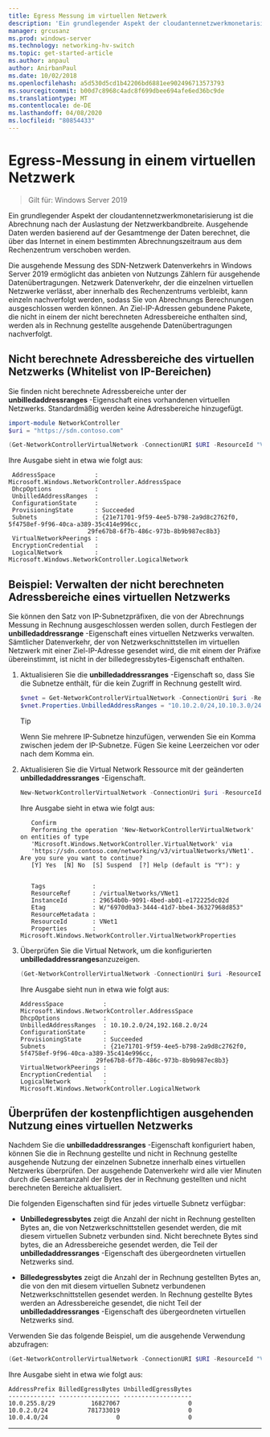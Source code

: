 ```yaml
---
title: Egress Messung im virtuellen Netzwerk
description: 'Ein grundlegender Aspekt der cloudantennetzwerkmonetarisierung ist die ausgehende Netzwerkbandbreite. Beispiel: ausgehende Datenübertragungen in Microsoft Azure Geschäftsmodell. Ausgehende Daten werden basierend auf der Gesamtmenge der Daten berechnet, die aus den Azure-Rechenzentren über das Internet in einem bestimmten Abrechnungszeitraum verschoben werden.'
manager: grcusanz
ms.prod: windows-server
ms.technology: networking-hv-switch
ms.topic: get-started-article
ms.author: anpaul
author: AnirbanPaul
ms.date: 10/02/2018
ms.openlocfilehash: a5d530d5cd1b42206bd6881ee902496713573793
ms.sourcegitcommit: b00d7c8968c4adc8f699dbee694afe6ed36bc9de
ms.translationtype: MT
ms.contentlocale: de-DE
ms.lasthandoff: 04/08/2020
ms.locfileid: "80854433"
---
```

# <a name="egress-metering-in-a-virtual-network"></a>Egress-Messung in einem virtuellen Netzwerk

>Gilt für: Windows Server 2019


Ein grundlegender Aspekt der cloudantennetzwerkmonetarisierung ist die Abrechnung nach der Auslastung der Netzwerkbandbreite. Ausgehende Daten werden basierend auf der Gesamtmenge der Daten berechnet, die über das Internet in einem bestimmten Abrechnungszeitraum aus dem Rechenzentrum verschoben werden.

Die ausgehende Messung des SDN-Netzwerk Datenverkehrs in Windows Server 2019 ermöglicht das anbieten von Nutzungs Zählern für ausgehende Datenübertragungen. Netzwerk Datenverkehr, der die einzelnen virtuellen Netzwerke verlässt, aber innerhalb des Rechenzentrums verbleibt, kann einzeln nachverfolgt werden, sodass Sie von Abrechnungs Berechnungen ausgeschlossen werden können. An Ziel-IP-Adressen gebundene Pakete, die nicht in einem der nicht berechneten Adressbereiche enthalten sind, werden als in Rechnung gestellte ausgehende Datenübertragungen nachverfolgt.

## <a name="virtual-network-unbilled-address-ranges-whitelist-of-ip-ranges"></a>Nicht berechnete Adressbereiche des virtuellen Netzwerks (Whitelist von IP-Bereichen)

Sie finden nicht berechnete Adressbereiche unter der **unbilledaddressranges** -Eigenschaft eines vorhandenen virtuellen Netzwerks. Standardmäßig werden keine Adressbereiche hinzugefügt.

   ```PowerShell
   import-module NetworkController
   $uri = "https://sdn.contoso.com"

   (Get-NetworkControllerVirtualNetwork -ConnectionURI $URI -ResourceId "VNet1").properties
   ```

Ihre Ausgabe sieht in etwa wie folgt aus:
   ```
    AddressSpace           : Microsoft.Windows.NetworkController.AddressSpace
    DhcpOptions            :
    UnbilledAddressRanges  :
    ConfigurationState     :
    ProvisioningState      : Succeeded
    Subnets                : {21e71701-9f59-4ee5-b798-2a9d8c2762f0, 5f4758ef-9f96-40ca-a389-35c414e996cc,
                         29fe67b8-6f7b-486c-973b-8b9b987ec8b3}
    VirtualNetworkPeerings :
    EncryptionCredential   :
    LogicalNetwork         : Microsoft.Windows.NetworkController.LogicalNetwork
   ```


## <a name="example-manage-the-unbilled-address-ranges-of-a-virtual-network"></a>Beispiel: Verwalten der nicht berechneten Adressbereiche eines virtuellen Netzwerks

Sie können den Satz von IP-Subnetzpräfixen, die von der Abrechnungs Messung in Rechnung ausgeschlossen werden sollen, durch Festlegen der **unbilledaddressrange** -Eigenschaft eines virtuellen Netzwerks verwalten.  Sämtlicher Datenverkehr, der von Netzwerkschnittstellen im virtuellen Netzwerk mit einer Ziel-IP-Adresse gesendet wird, die mit einem der Präfixe übereinstimmt, ist nicht in der billedegressbytes-Eigenschaft enthalten.

1.  Aktualisieren Sie die **unbilledaddressranges** -Eigenschaft so, dass Sie die Subnetze enthält, für die kein Zugriff in Rechnung gestellt wird.

    ```PowerShell
    $vnet = Get-NetworkControllerVirtualNetwork -ConnectionUri $uri -ResourceID "VNet1"
    $vnet.Properties.UnbilledAddressRanges = "10.10.2.0/24,10.10.3.0/24"
    ```

    >[!TIP]
    >Wenn Sie mehrere IP-Subnetze hinzufügen, verwenden Sie ein Komma zwischen jedem der IP-Subnetze.  Fügen Sie keine Leerzeichen vor oder nach dem Komma ein.

2.  Aktualisieren Sie die Virtual Network Ressource mit der geänderten **unbilledaddressranges** -Eigenschaft.

    ```PowerShell
    New-NetworkControllerVirtualNetwork -ConnectionUri $uri -ResourceId "VNet1" -Properties $unbilled.Properties -PassInnerException
    ```

    Ihre Ausgabe sieht in etwa wie folgt aus:
      ```
         Confirm
         Performing the operation 'New-NetworkControllerVirtualNetwork' on entities of type
         'Microsoft.Windows.NetworkController.VirtualNetwork' via
         'https://sdn.contoso.com/networking/v3/virtualNetworks/VNet1'. Are you sure you want to continue?
         [Y] Yes  [N] No  [S] Suspend  [?] Help (default is "Y"): y


         Tags             :
         ResourceRef      : /virtualNetworks/VNet1
         InstanceId       : 29654b0b-9091-4bed-ab01-e172225dc02d
         Etag             : W/"6970d0a3-3444-41d7-bbe4-36327968d853"
         ResourceMetadata :
         ResourceId       : VNet1
         Properties       : Microsoft.Windows.NetworkController.VirtualNetworkProperties
      ```


3. Überprüfen Sie die Virtual Network, um die konfigurierten **unbilledaddressranges**anzuzeigen.

   ```PowerShell
   (Get-NetworkControllerVirtualNetwork -ConnectionUri $uri -ResourceID "VNet1").properties
   ```

   Ihre Ausgabe sieht nun in etwa wie folgt aus:
   ```
   AddressSpace           : Microsoft.Windows.NetworkController.AddressSpace
   DhcpOptions            :
   UnbilledAddressRanges  : 10.10.2.0/24,192.168.2.0/24
   ConfigurationState     :
   ProvisioningState      : Succeeded
   Subnets                : {21e71701-9f59-4ee5-b798-2a9d8c2762f0, 5f4758ef-9f96-40ca-a389-35c414e996cc,
                        29fe67b8-6f7b-486c-973b-8b9b987ec8b3}
   VirtualNetworkPeerings :
   EncryptionCredential   :
   LogicalNetwork         : Microsoft.Windows.NetworkController.LogicalNetwork
   ```

## <a name="check-the-billed-the-unbilled-egress-usage-of-a-virtual-network"></a>Überprüfen der kostenpflichtigen ausgehenden Nutzung eines virtuellen Netzwerks

Nachdem Sie die **unbilledaddressranges** -Eigenschaft konfiguriert haben, können Sie die in Rechnung gestellte und nicht in Rechnung gestellte ausgehende Nutzung der einzelnen Subnetze innerhalb eines virtuellen Netzwerks überprüfen. Der ausgehende Datenverkehr wird alle vier Minuten durch die Gesamtanzahl der Bytes der in Rechnung gestellten und nicht berechneten Bereiche aktualisiert.

Die folgenden Eigenschaften sind für jedes virtuelle Subnetz verfügbar:

-   **Unbilledegressbytes** zeigt die Anzahl der nicht in Rechnung gestellten Bytes an, die von Netzwerkschnittstellen gesendet werden, die mit diesem virtuellen Subnetz verbunden sind. Nicht berechnete Bytes sind bytes, die an Adressbereiche gesendet werden, die Teil der **unbilledaddressranges** -Eigenschaft des übergeordneten virtuellen Netzwerks sind.

-   **Billedegressbytes** zeigt die Anzahl der in Rechnung gestellten Bytes an, die von den mit diesem virtuellen Subnetz verbundenen Netzwerkschnittstellen gesendet werden. In Rechnung gestellte Bytes werden an Adressbereiche gesendet, die nicht Teil der **unbilledaddressranges** -Eigenschaft des übergeordneten virtuellen Netzwerks sind.

Verwenden Sie das folgende Beispiel, um die ausgehende Verwendung abzufragen:

```PowerShell
(Get-NetworkControllerVirtualNetwork -ConnectionURI $URI -ResourceId "VNet1").properties.subnets.properties | ft AddressPrefix,BilledEgressBytes,UnbilledEgressBytes
```

Ihre Ausgabe sieht in etwa wie folgt aus:
```
AddressPrefix BilledEgressBytes UnbilledEgressBytes
------------- ----------------- -------------------
10.0.255.8/29          16827067                   0
10.0.2.0/24           781733019                   0
10.0.4.0/24                   0                   0
```


---
